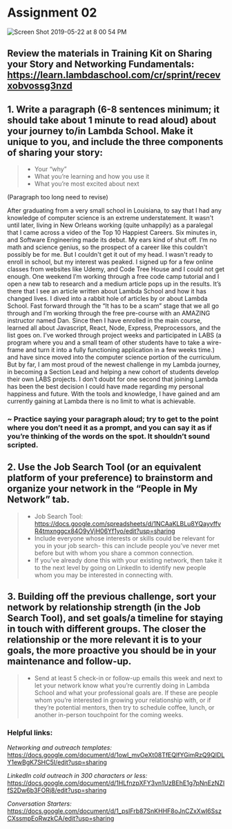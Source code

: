 # Assignment 02

![Screen Shot 2019-05-22 at 8 00 54 PM](https://user-images.githubusercontent.com/33911508/58346786-95937400-7e21-11e9-9a88-d898e36d423c.png)

## Review the materials in Training Kit on Sharing your Story and Networking Fundamentals: https://learn.lambdaschool.com/cr/sprint/recevxobvossg3nzd

## 1. Write a paragraph (6-8 sentences minimum; it should take about 1 minute to read aloud) about your journey to/in Lambda School. Make it unique to you, and include the three components of sharing your story:

> - Your “why”
> - What you’re learning and how you use it
> - What you’re most excited about next

(Paragraph too long need to revise)

After graduating from a very small school in Louisiana, to say that I had any knowledge of computer science is an extreme understatement. It wasn't until later, living in New Orleans working (quite unhappily) as a paralegal that I came across a video of the Top 10 Happiest Careers. Six minutes in, and Software Engineering made its debut. My ears kind of shut off. I’m no math and science genius, so the prospect of a career like this couldn't possibly be for me. But I couldn't get it out of my head. I wasn't ready to enroll in school, but my interest was peaked. I signed up for a few online classes from websites like Udemy, and Code Tree House and I could not get enough. One weekend I’m working through a free code camp tutorial and I open a new tab to research and a medium article pops up in the results. It’s there that I see an article written about Lambda School and how it has changed lives. I dived into a rabbit hole of articles by or about Lambda School. Fast forward through the “It has to be a scam” stage that we all go through and I’m working through the free pre-course with an AMAZING instructor named Dan. Since then I have enrolled in the main course, learned all about Javascript, React, Node, Express, Preprocessors, and the list goes on. I’ve worked through project weeks and participated in LABS (a program where you and a small team of other students have to take a wire-frame and turn it into a fully functioning application in a few weeks time.) and have since moved into the computer science portion of the curriculum. But by far, I am most proud of the newest challenge in my Lambda journey, in becoming a Section Lead and helping a new cohort of students develop their own LABS projects. I don't doubt for one second that joining Lambda has been the best decision I could have made regarding my personal happiness and future. With the tools and knowledge, I have gained and am currently gaining at Lambda there is no limit to what is achievable.

### ~ Practice saying your paragraph aloud; try to get to the point where you don’t need it as a prompt, and you can say it as if you’re thinking of the words on the spot. It shouldn’t sound scripted.

## 2. Use the Job Search Tool (or an equivalent platform of your preference) to brainstorm and organize your network in the “People in My Network” tab.

> - Job Search Tool: https://docs.google.com/spreadsheets/d/1NCAaKLBLu8YQayvffvR4tmxnggcx84O9yVjH06Yf1yo/edit?usp=sharing
> - Include everyone whose interests or skills could be relevant for you in your job search- this can include people you’ve never met before but with whom you share a common connection.
> - If you’ve already done this with your existing network, then take it to the next level by going on LinkedIn to identify new people whom you may be interested in connecting with.

## 3. Building off the previous challenge, sort your network by relationship strength (in the Job Search Tool), and set goals/a timeline for staying in touch with different groups. The closer the relationship or the more relevant it is to your goals, the more proactive you should be in your maintenance and follow-up.

> - Send at least 5 check-in or follow-up emails this week and next to let your network know what you’re currently doing in Lambda School and what your professional goals are. If these are people whom you’re interested in growing your relationship with, or if they’re potential mentors, then try to schedule coffee, lunch, or another in-person touchpoint for the coming weeks.

### Helpful links:

_Networking and outreach templates:_ https://docs.google.com/document/d/1owl_mvOeXt08TfEQlfYGimRzQ9QIDLY1ewBgK7SHC5I/edit?usp=sharing

_LinkedIn cold outreach in 300 characters or less:_ https://docs.google.com/document/d/1HLfnzpXFY3vn1UzBEhE1g7pNnEzNZIfS2Dw6b3FORj8/edit?usp=sharing

_Conversation Starters:_ https://docs.google.com/document/d/1_psIFrb87SnKHHF8oJnCZxXwI6SszCXssmpEoRwzkCA/edit?usp=sharing

